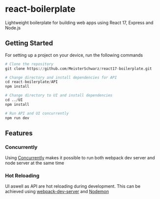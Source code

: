 # react-boilerplate

Lightweight boilerplate for building web apps using React 17, Express and Node.js

## Getting Started

For setting up a project on your device, run the following commands

```python
# Clone the repository
git clone https://github.com/MeisterSchwarz/react17-boilerplate.git

# Change directory and install dependencies for API
cd react-boilerplate/API
npm install

# Change directory to UI and install dependencies
cd ../UI
npm install

# Run API and UI concurrently
npm run dev
```

## Features

### Concurrently

Using [Concurrently](https://www.npmjs.com/package/concurrently) makes it possible to run both webpack dev server and node server at the same time

### Hot Reloading

UI aswell as API are hot reloading during development. This can be achieved using [webpack-dev-server](https://www.npmjs.com/package/webpack-dev-server) and [Nodemon](https://www.npmjs.com/package/nodemon)
